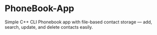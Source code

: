 # PhoneBook-App
Simple C++ CLI Phonebook app with file-based contact storage — add, search, update, and delete contacts easily.

